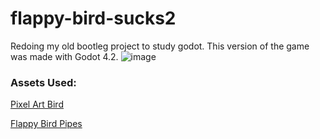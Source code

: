 # flappy-bird-sucks2
Redoing my old bootleg project to study godot. This version of the game was made with Godot 4.2.
![image](https://github.com/felipecastilhos/flappy-bird-sucks2/assets/575708/b888598a-fafd-4f0b-9214-6afe2530f859)

### Assets Used:
[Pixel Art Bird](https://ma9ici4n.itch.io/pixel-art-bird-16x16?download)

[Flappy Bird Pipes](https://www.nicepng.com/ourpic/u2q8w7e6e6y3o0q8_flappy-bird-pipes-png-bottle/)


